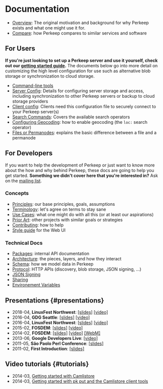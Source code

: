 # Documentation

* [Overview](/doc/overview.md): The original motivation and background for why
  Perkeep exists and what one might use it for.
* [Compare](/doc/compare.md): how Perkeep compares to similar services and software

## For Users

**If you're just looking to set up a Perkeep server and use it yourself,
check out our [getting started guide](https://perkeep.org/download#getting-started).**
The documents below go into more detail on customizing the high level
configuration for use such as alternative blob storage or
synchronization to cloud storage.

* [Command-line tools](/cmd/)
* [Server Config](/doc/server-config.md): Details for configuring server storage
  and access, including synchronization to other Perkeep servers or backup
  to cloud storage providers
* [Client config](/doc/client-config.md): Clients need this configuration file to
  securely connect to your Perkeep server(s)
* [Search Commands](/doc/search-ui.md): Covers the available search operators
* [Configuring Geocoding](/doc/geocoding.md): how to enable geocoding (the `loc:` search operator)
* [Files or Permanodes](/doc/files-and-permanodes.md): explains the basic difference between a file and a permanode

## For Developers

If you want to help the development of Perkeep or just want to know more
about the how and why behind Perkeep, these docs are going to help you
get started. **Something we didn't cover here that you're interested in?** Ask
on the [mailing list](https://groups.google.com/group/camlistore).


### Concepts

* [Principles](/doc/principles.md):  our base principles, goals, assumptions
* [Terminology](/doc/terms.md):  let's agree on terms to stay sane
* [Use Cases](/doc/uses.md): what one might do with all this (or at least our aspirations)
* [Prior Art](/doc/prior-art.md): other projects with similar goals or strategies
* [Contributing](/code#contributing): how to help
* [Style guide](/doc/web-ui-styleguide.md) for the Web UI


### Technical Docs

* [Packages](/pkg/): internal API documentation
* [Architecture](/doc/arch.md): the pieces, layers, and how they interact
* [Schema](/doc/schema/): how we model data in Perkeep
* [Protocol](/doc/protocol/): HTTP APIs (discovery, blob storage, JSON signing, ...)
* [JSON Signing](/doc/json-signing/)
* [Sharing](/doc/sharing.md)
* [Environement Variables](/doc/environment-vars.md)


## Presentations {#presentations}

* 2018-04, **LinuxFest Northwest**: [[slides]](https://docs.google.com/presentation/d/1suYfv3dmjJQ1mMJIG7_D26e5cudZqPcZTPNgrLvTIrI/view) [[video]](https://www.youtube.com/watch?v=PlAU_da_U4s)
* 2016-04, **GDG Seattle**: [[slides]](https://docs.google.com/presentation/d/1AmT5DAL9CrzQFS22i0xJ5SYtXQfrHqOyYiQB7imshdw/view) [[video]](https://www.youtube.com/watch?v=dg6OmoKNbcw)
* 2016-04, **LinuxFest Northwest**: [[slides]](https://docs.google.com/presentation/d/1AmT5DAL9CrzQFS22i0xJ5SYtXQfrHqOyYiQB7imshdw/view) [[video]](https://www.youtube.com/watch?v=8Dk2iVlc67M)
* 2015-02, **FOSDEM**: [[slides]](https://go-talks.appspot.com/github.com/mpl/talks/fosdem-2015/fosdem-20150201.slide) [[video]](https://www.youtube.com/watch?v=oM-MfeflUZ8)
* 2014-02, **FOSDEM**: [[slides]](http://go-talks.appspot.com/github.com/mpl/talks/fosdem-2014/2014-02-02-FOSDEM.slide) [[video]](https://www.youtube.com/watch?v=kBCQq5hfsug) [[WebM]](http://video.fosdem.org/2014/K4601/Sunday/Camlistore.webm)
* 2013-06, **Google Developers Live**: [[video]](https://www.youtube.com/watch?v=yxSzQIwXM1k)
* 2011-05, **São Paolo Perl Conference**: [[slides]](/talks/2011-05-07-Camlistore-Sao-Paolo/)
* 2011-02, **First Introduction**: [[slides]](https://docs.google.com/present/view?id=dgks53wm_2j86hwnhs)


## Video tutorials {#tutorials}

* 2014-03, [Getting started with Camlistore](https://www.youtube.com/watch?v=RUv-8PhnNp8)
* 2014-03, [Getting started with pk put and the Camlistore client tools](https://www.youtube.com/watch?v=DdccwBFc5ZI)

